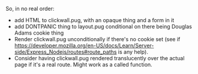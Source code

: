 So, in no real order:

- add HTML to clickwall.pug, with an opaque thing and a form in it
- add DONTPANIC thing to layout.pug conditional on there being Douglas Adams cookie thing
- Render clickwall.pug unconditionally if there's no cookie set (see if https://developer.mozilla.org/en-US/docs/Learn/Server-side/Express_Nodejs/routes#route_paths is any help).
- Consider having clickwall.pug rendered translucently over the actual page if it's a real route. Might work as a called function.